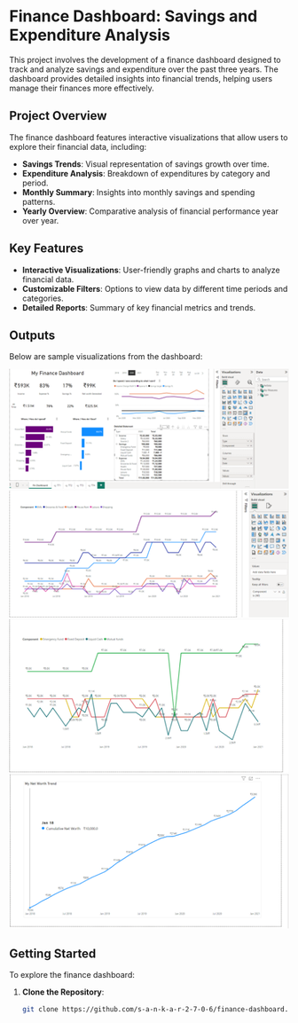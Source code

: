 # Finance Dashboard: Savings and Expenditure Analysis

This project involves the development of a finance dashboard designed to track and analyze savings and expenditure over the past three years. The dashboard provides detailed insights into financial trends, helping users manage their finances more effectively.

## Project Overview

The finance dashboard features interactive visualizations that allow users to explore their financial data, including:

- **Savings Trends**: Visual representation of savings growth over time.
- **Expenditure Analysis**: Breakdown of expenditures by category and period.
- **Monthly Summary**: Insights into monthly savings and spending patterns.
- **Yearly Overview**: Comparative analysis of financial performance year over year.

## Key Features

- **Interactive Visualizations**: User-friendly graphs and charts to analyze financial data.
- **Customizable Filters**: Options to view data by different time periods and categories.
- **Detailed Reports**: Summary of key financial metrics and trends.

## Outputs

Below are sample visualizations from the dashboard:

![Overall Analysis](/output1.png)
![Expenditure Analysis](/output2.png)
![Savings and InvestmentSummary](/output3.png)
![Networth Trend](/output4.png)

## Getting Started

To explore the finance dashboard:

1. **Clone the Repository**:
   ```bash
   git clone https://github.com/s-a-n-k-a-r-2-7-0-6/finance-dashboard.git
